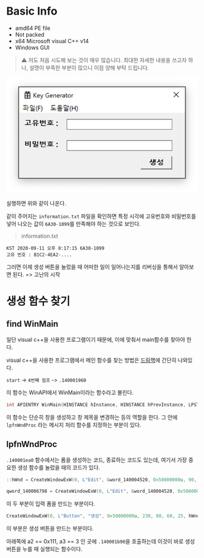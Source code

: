 # Basic Info
* amd64 PE file
* Not packed
* x64 Microsoft visual C++ v14
* Windows GUI

> ⚠️ 저도 처음 시도해 보는 것이 매우 많습니다.
> 최대한 자세한 내용을 쓰고자 하나,
> 설명이 부족한 부분이 많으니 이점 양해 부탁 드립니다.

![1](./images/1.png)

실행하면 위와 같이 나온다.

같이 주어지는 `information.txt` 파일을 확인하면 특정 시각에
고유번호와 비밀번호를 넣어 나오는 값이 `6A30-1099`를 만족해야 하는 것으로 보인다.

> information.txt
```
KST 2020-09-11 오후 8:17:15 6A30-1099
고유 번호 : B1C2-4EA2-....
```

그러면 이제 생성 버튼을 눌렀을 때 어떠한 일이 일어나는지를
리버싱을 통해서 알아보면 된다. => 고난의 시작

# 생성 함수 찾기

## find WinMain
일단 visual c++을 사용한 프로그램이기 때문에,
이에 맞춰서 main함수를 찾아야 한다.

visual c++을 사용한 프로그램에서 메인 함수를 찾는 방법은
[드림핵](https://dreamhack.io/learn/23#5)에 간단히 나와있다.

`start` -> `4번째 점프` -> `.140001960`

이 함수는 WinAPI에서 WinMain이라는 함수라고 불린다.

```c++
int APIENTRY WinMain(HINSTANCE hInstance, HINSTANCE hPrevInstance, LPSTR lpszCmdParam, int nCmdShow)
```

이 함수는 단순히 창을 생성하고 창 제목을 변경하는 등의 역할을 한다.
그 안에 `lpfnWndProc` 라는 메시지 처리 함수를 지정하는 부분이 있다.

## lpfnWndProc
`.140001ea0` 함수에서는 폼을 생성하는 코드, 종료하는 코드도 있는데,
여기서 가장 중요한 생성 함수를 눌렀을 때의 코드가 있다.

```c++
::hWnd = CreateWindowExW(0, L"Edit", &word_140004520, 0x50800000u, 90, 10, 200, 20, hWndParent, 0i64, v7, 0i64);
```
```c++
qword_140006798 = CreateWindowExW(0, L"Edit", &word_140004520, 0x50800000u, 90, 50, 200, 20, hWndParent, 0i64, v9, 0i64);
```
이 두 부분이 입력 폼을 만드는 부분이다.

```c++
CreateWindowExW(0, L"Button", "생성", 0x50000000u, 230, 80, 60, 25, hWndParent, (HMENU)3, v10, 0i64);
```
이 부분은 생성 버튼을 만드는 부분이다.

아래쪽에 a2 == 0x111, a3 == 3 인 곳에 `.140001b90`을 호출하는데
이것이 바로 생성 버튼을 누를 때 실행되는 함수이다.
